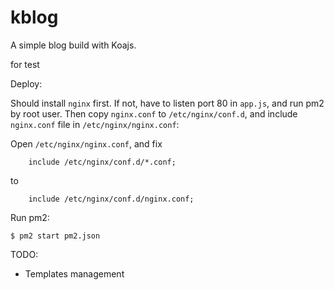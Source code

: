 
# kblog

A simple blog build with Koajs.

for test

Deploy:

Should install `nginx` first. If not, have to listen port 80 in `app.js`, and run pm2 by root user. Then copy `nginx.conf` to `/etc/nginx/conf.d`, and include `nginx.conf` file in `/etc/nginx/nginx.conf`:

Open `/etc/nginx/nginx.conf`, and fix

```
    include /etc/nginx/conf.d/*.conf;
```

to

```
    include /etc/nginx/conf.d/nginx.conf;
```

Run pm2:

```
$ pm2 start pm2.json
```

TODO:

- Templates management
